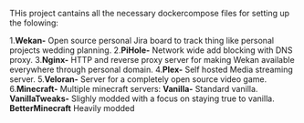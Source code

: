 THis project cantains all the necessary dockercompose files for setting up the folowing:

1.**Wekan-** Open source personal Jira board to track thing like personal projects wedding planning.
2.**PiHole-** Network wide add blocking with DNS proxy.
3.**Nginx-** HTTP and reverse proxy server for making Wekan available everywhere through personal domain.
4.**Plex-** Self hosted Media streaming server.
5.**Veloran-** Server for a completely open source video game.
6.**Minecraft-** Multiple minecraft servers:
	**Vanilla-** Standard vanilla.
        **VanillaTweaks-** Slighly modded with a focus on staying true to vanilla.
	**BetterMinecraft** Heavily modded
		
